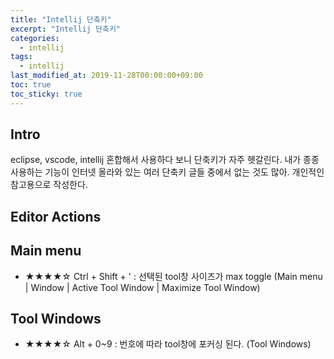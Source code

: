 ```yaml
---
title: "Intellij 단축키"
excerpt: "Intellij 단축키"
categories: 
  - intellij
tags: 
  - intellij
last_modified_at: 2019-11-28T00:00:00+09:00
toc: true
toc_sticky: true
---
```


## Intro
eclipse, vscode, intellij 혼합해서 사용하다 보니 단축키가 자주 헷갈린다.
내가 종종 사용하는 기능이 인터넷 올라와 있는 여러 단축키 글들 중에서 없는 것도 많아.
개인적인 참고용으로 작성한다.

## Editor Actions

## Main menu
- ★★★★☆ Ctrl + Shift + ' : 선택된 tool창 사이즈가 max toggle (Main menu | Window | Active Tool Window | Maximize Tool Window)

## Tool Windows
- ★★★★☆ Alt + 0~9 : 번호에 따라 tool창에 포커싱 된다. (Tool Windows)
